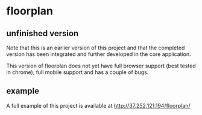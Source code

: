 # floorplan

## unfinished version

Note that this is an earlier version of this project and that the completed version has been integrated and further developed in the core application. 

This version of floorplan does not yet have full browser support (best tested in chrome), full mobile support and has a couple of bugs.

## example

A full example of this project is available at http://37.252.121.194/floorplan/ 

